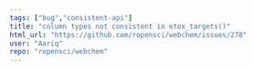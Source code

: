 ```yaml
---
tags: ["bug","consistent-api"]
title: "column types not consistent in etox_targets()"
html_url: "https://github.com/ropensci/webchem/issues/278"
user: "Aariq"
repo: "ropensci/webchem"
---
```


